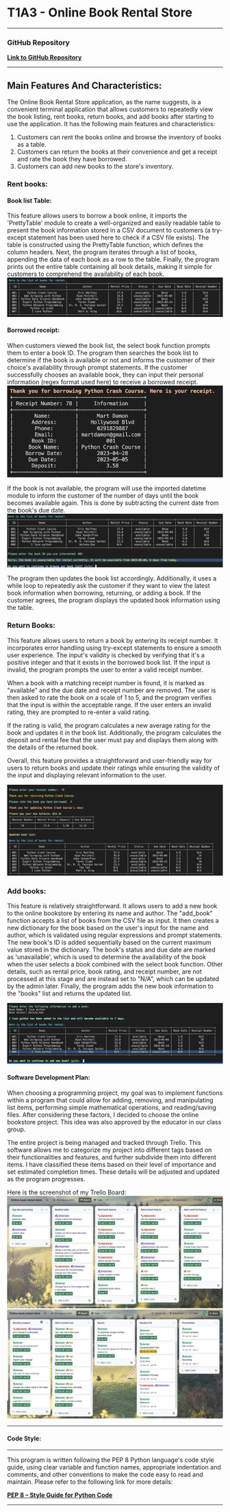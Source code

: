 # T1A3 - Online Book Rental Store
---
### GitHub Repository 

**[Link to GitHub Repository](https://github.com/helenahan37/T1A3)**

***
## Main Features And Characteristics:
The Online Book Rental Store application, as the name suggests, is a convenient terminal application that allows customers to repeatedly view the book listing, rent books, return books, and add books after starting to use the application. It has the following main features and characteristics:

1. Customers can rent the books online and browse the inventory of books as a table.
2. Customers can return the books at their convenience and get a receipt and rate the book they have borrowed.
3. Customers can add new books to the store's inventory.


### Rent books:
#### Book list Table:
This feature allows users to borrow a book online, it imports the 'PrettyTable' module to create a well-organized and easily readable table to present the book information stored in a CSV document to customers (a try-except statement has been used here to check if a CSV file exists). The table is constructed using the PrettyTable function, which defines the column headers. Next, the program iterates through a list of books, appending the data of each book as a row to the table. Finally, the program prints out the entire table containing all book details, making it simple for customers to comprehend the availability of each book. 
![Book list Table](./book%20list%20table.png)

#### Borrowed receipt:
When customers viewed the book list, the select book function prompts them to enter a book ID. The program then searches the book list to determine if the book is available or not and informs the customer of their choice's availability through prompt statements. If the customer successfully chooses an available book, they can input their personal information (regex format used here) to receive a borrowed receipt. 
![book receipt](./book%20receipt.png)

If the book is not available, the program will use the imported datetime module to inform the customer of the number of days until the book becomes available again. This is done by subtracting the current date from the book's due date.
![time checker](./time%20checker.png)

The program then updates the book list accordingly. Additionally, it uses a while loop to repeatedly ask the customer if they want to view the latest book information when borrowing, returning, or adding a book. If the customer agrees, the program displays the updated book information using the table.


### Return Books:

This feature allows users to return a book by entering its receipt number. It incorporates error handling using try-except statements to ensure a smooth user experience. The input's validity is checked by verifying that it's a positive integer and that it exists in the borrowed book list. If the input is invalid, the program prompts the user to enter a valid receipt number.

When a book with a matching receipt number is found, it is marked as "available" and the due date and receipt number are removed. The user is then asked to rate the book on a scale of 1 to 5, and the program verifies that the input is within the acceptable range. If the user enters an invalid rating, they are prompted to re-enter a valid rating.

If the rating is valid, the program calculates a new average rating for the book and updates it in the book list. Additionally, the program calculates the deposit and rental fee that the user must pay and displays them along with the details of the returned book.

Overall, this feature provides a straightforward and user-friendly way for users to return books and update their ratings while ensuring the validity of the input and displaying relevant information to the user.


![return book feature](return%20book.png)

### Add books:
This feature is relatively straightforward. It allows users to add a new book to the online bookstore by entering its name and author. The "add_book" function accepts a list of books from the CSV file as input. It then creates a new dictionary for the book based on the user's input for the name and author, which is validated using regular expressions and prompt statements. The new book's ID is added sequentially based on the current maximum value stored in the dictionary. The book's status and due date are marked as 'unavailable', which is used to determine the availability of the book when the user selects a book combined with the select book function. Other details, such as rental price, book rating, and receipt number, are not processed at this stage and are instead set to "N/A", which can be updated by the admin later. Finally, the program adds the new book information to the "books" list and returns the updated list.

![add new book](Add%20new%20book.png)

#### Software Development Plan:
When choosing a programming project, my goal was to implement functions within a program that could allow for adding, removing, and manipulating list items, performing simple mathematical operations, and reading/saving files. After considering these factors, I decided to choose the online bookstore project. This idea was also approved by the educator in our class group.

The entire project is being managed and tracked through Trello. This software allows me to categorize my project into different tags based on their functionalities and features, and further subdivide them into different items. I have classified these items based on their level of importance and set estimated completion times. These details will be adjusted and updated as the program progresses.

Here is the screenshot of my Trello Board:
![Trello1](Trello1.png)
![Trello2](Trello2.png)



---
#### Code Style:
---
This program is written following the PEP 8 Python language's code style guide, using clear variable and function names, appropriate indentation and comments, and other conventions to make the code easy to read and maintain.
Please refer to the following link for more details:

**[PEP 8 – Style Guide for Python Code](https://peps.python.org/pep-0008/)**

***





